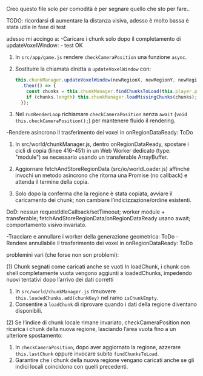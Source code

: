 Creo questo file solo per comodità è per segnare quello che sto per fare.. 

TODO: ricordarsi di aumentare la distanza visiva, adesso  è molto bassa è stata utile in fase di test

adesso mi accingo a:
-Caricare i chunk solo dopo il completamento di updateVoxelWindow: - test OK
1. In `src/app/game.js` rendere `checkCameraPosition` una funzione `async`.
2. Sostituire la chiamata diretta a `updateVoxelWindow` con:

   ```js
   this.chunkManager.updateVoxelWindow(newRegionX, newRegionY, newRegionZ)
     .then(() => {
       const chunks = this.chunkManager.findChunksToLoad(this.player.position);
       if (chunks.length) this.chunkManager.loadMissingChunks(chunks);
     });
   ```
3. Nel `runRenderLoop` richiamare `checkCameraPosition` senza `await` (`void this.checkCameraPosition();`) per mantenere fluido il rendering.


-Rendere asincrono il trasferimento dei voxel in onRegionDataReady: ToDo
1. In src/world/chunkManager.js, dentro onRegionDataReady, spostare i cicli di copia (linee 416-451) in un Web Worker dedicato (type: "module") se necessario usando un transferable ArrayBuffer.

2. Aggiornare fetchAndStoreRegionData (src/io/worldLoader.js) affinché invochi un metodo asincrono che ritorna una Promise (no callback) e attenda il termine della copia.

3. Solo dopo la conferma che la regione è stata copiata, avviare il caricamento dei chunk; non cambiare l’indicizzazione/ordine esistenti.

DoD: nessun requestIdleCallback/setTimeout; worker module + transferable; fetchAndStoreRegionData/onRegionDataReady usano await; comportamento visivo invariato.


-Tracciare e annullare i worker della generazione geometrica: ToDo
-Rendere annullabile il trasferimento dei voxel in onRegionDataReady: ToDo


problemini vari (che forse non son problemi):

(1)
Chunk segnati come caricati anche se vuoti
In loadChunk, i chunk con shell completamente vuota vengono aggiunti a loadedChunks, impedendo nuovi tentativi dopo l’arrivo dei dati corretti

1. In `src/world/chunkManager.js` rimuovere `this.loadedChunks.add(chunkKey)` nel ramo `isChunkEmpty`.
2. Consentire a `loadChunk` di riprovare quando i dati della regione diventano disponibili.

(2)
Se l’indice di chunk locale rimane invariato, checkCameraPosition non ricarica i chunk della nuova regione, lasciando l’area vuota fino a un ulteriore spostamento: 

1. In `checkCameraPosition`, dopo aver aggiornato la regione, azzerare `this.lastChunk` oppure invocare subito `findChunksToLoad`.
2. Garantire che i chunk della nuova regione vengano caricati anche se gli indici locali coincidono con quelli precedenti.
